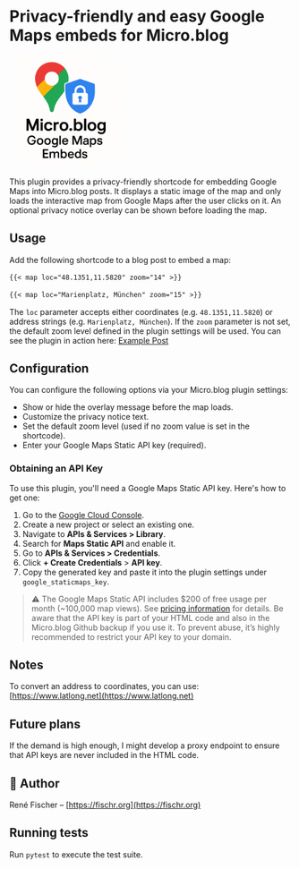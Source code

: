 # Privacy-friendly and easy Google Maps embeds for Micro.blog

<img src="logo.png" alt="Google Maps Embeds for Micro.blog" width="200">

This plugin provides a privacy-friendly shortcode for embedding Google Maps into Micro.blog posts. It displays a static image of the map and only loads the interactive map from Google Maps after the user clicks on it. An optional privacy notice overlay can be shown before loading the map.

## Usage

Add the following shortcode to a blog post to embed a map:

```markdown
{{< map loc="48.1351,11.5820" zoom="14" >}}
```

```markdown
{{< map loc="Marienplatz, München" zoom="15" >}}
```

The `loc` parameter accepts either coordinates (e.g. `48.1351,11.5820`) or address strings (e.g. `Marienplatz, München`). If the `zoom` parameter is not set, the default zoom level defined in the plugin settings will be used. You can see the plugin in action here: [Example Post](https://fischr.org/2017/09/03/oben-links-am-lago-di/)

## Configuration

You can configure the following options via your Micro.blog plugin settings:

- Show or hide the overlay message before the map loads.
- Customize the privacy notice text.
- Set the default zoom level (used if no zoom value is set in the shortcode).
- Enter your Google Maps Static API key (required).

### Obtaining an API Key

To use this plugin, you'll need a Google Maps Static API key. Here's how to get one:

1. Go to the [Google Cloud Console](https://console.cloud.google.com/).
2. Create a new project or select an existing one.
3. Navigate to **APIs & Services > Library**.
4. Search for **Maps Static API** and enable it.
5. Go to **APIs & Services > Credentials**.
6. Click **+ Create Credentials** > **API key**.
7. Copy the generated key and paste it into the plugin settings under `google_staticmaps_key`.

> ⚠️ The Google Maps Static API includes $200 of free usage per month (~100,000 map views). See [pricing information](https://developers.google.com/maps/billing-and-pricing/pricing) for details. Be aware that the API key is part of your HTML code and also in the Micro.blog Github backup if you use it. To prevent abuse, it’s highly recommended to restrict your API key to your domain.

## Notes

To convert an address to coordinates, you can use:
[https://www.latlong.net](https://www.latlong.net)

## Future plans
If the demand is high enough, I might develop a proxy endpoint to ensure that API keys are never included in the HTML code.

## 👤 Author

René Fischer – [https://fischr.org](https://fischr.org)
## Running tests

Run `pytest` to execute the test suite.
